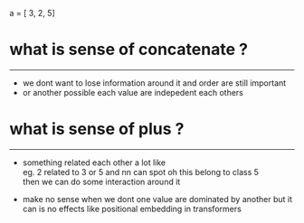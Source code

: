 a = [ 3, 2, 5]

# what is sense of concatenate ?   
--- 
  - we dont want to lose information around it and order are still important 
  - or another possible each value are indepedent each others 


# what is sense of plus ?  
--- 
  - something related each other a lot like  
     eg. 2 related to 3 or 5 and nn can spot oh this belong to class 5  
     then we can do some interaction around it 

  - make no sense when we dont one value are dominated by another but it can is no effects like positional embedding in transformers 

